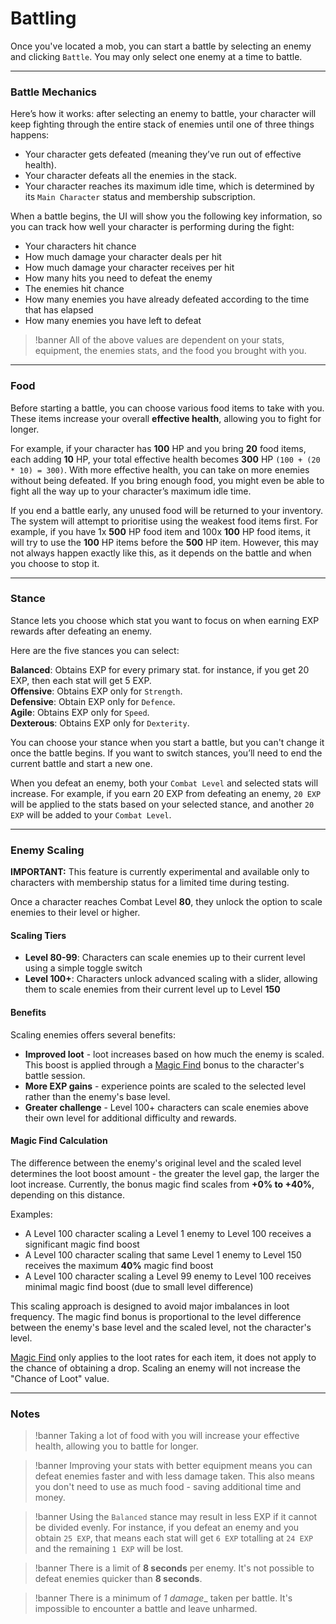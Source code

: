 # Battling

Once you've located a mob, you can start a battle by selecting an enemy and clicking `Battle`. You may only select one enemy at a time to battle.

---

### Battle Mechanics

Here’s how it works: after selecting an enemy to battle, your character will keep fighting through the entire stack of enemies until one of three things happens:

- Your character gets defeated (meaning they’ve run out of effective health).
- Your character defeats all the enemies in the stack.
- Your character reaches its maximum idle time, which is determined by its `Main Character` status and membership subscription.

When a battle begins, the UI will show you the following key information, so you can track how well your character is performing during the fight:

- Your characters hit chance
- How much damage your character deals per hit
- How much damage your character receives per hit
- How many hits you need to defeat the enemy
- The enemies hit chance
- How many enemies you have already defeated according to the time that has elapsed
- How many enemies you have left to defeat

>!banner All of the above values are dependent on your stats, equipment, the enemies stats, and the food you brought with you.

---

### Food

Before starting a battle, you can choose various food items to take with you. These items increase your overall **effective health**, allowing you to fight for longer.

For example, if your character has **100** HP and you bring **20** food items, each adding **10** HP, your total effective health becomes **300** HP `(100 + (20 * 10) = 300)`. With more effective health, you can take on more enemies without being defeated. If you bring enough food, you might even be able to fight all the way up to your character’s maximum idle time.

If you end a battle early, any unused food will be returned to your inventory. The system will attempt to prioritise using the weakest food items first. For example, if you have 1x **500** HP food item and 100x **100** HP food items, it will try to use the **100** HP items before the **500** HP item. However, this may not always happen exactly like this, as it depends on the battle and when you choose to stop it.

---

### Stance
Stance lets you choose which stat you want to focus on when earning EXP rewards after defeating an enemy.

Here are the five stances you can select:

**Balanced**: Obtains EXP for every primary stat. for instance, if you get 20 EXP, then each stat will get 5 EXP.\
**Offensive**: Obtains EXP only for `Strength`.\
**Defensive**: Obtain EXP only for `Defence`.\
**Agile**: Obtains EXP only for `Speed`.\
**Dexterous**: Obtains EXP only for `Dexterity`.

You can choose your stance when you start a battle, but you can't change it once the battle begins. If you want to switch stances, you’ll need to end the current battle and start a new one.

When you defeat an enemy, both your `Combat Level` and selected stats will increase. For example, if you earn 20 EXP from defeating an enemy, `20 EXP` will be applied to the stats based on your selected stance, and another `20 EXP` will be added to your `Combat Level`.

---

### Enemy Scaling

**IMPORTANT:** This feature is currently experimental and available only to characters with membership status for a limited time during testing.

Once a character reaches Combat Level **80**, they unlock the option to scale enemies to their level or higher.

#### Scaling Tiers

- **Level 80-99**: Characters can scale enemies up to their current level using a simple toggle switch
- **Level 100+**: Characters unlock advanced scaling with a slider, allowing them to scale enemies from their current level up to Level **150**

#### Benefits

Scaling enemies offers several benefits:

- **Improved loot** - loot increases based on how much the enemy is scaled. This boost is applied through a [Magic Find](/wiki/character/effects?same_window=true#magic-find) bonus to the character's battle session.
- **More EXP gains** - experience points are scaled to the selected level rather than the enemy's base level.
- **Greater challenge** - Level 100+ characters can scale enemies above their own level for additional difficulty and rewards.

#### Magic Find Calculation

The difference between the enemy's original level and the scaled level determines the loot boost amount - the greater the level gap, the larger the loot increase. Currently, the bonus magic find scales from **+0% to +40%**, depending on this distance. 

Examples:
- A Level 100 character scaling a Level 1 enemy to Level 100 receives a significant magic find boost
- A Level 100 character scaling that same Level 1 enemy to Level 150 receives the maximum **40%** magic find boost
- A Level 100 character scaling a Level 99 enemy to Level 100 receives minimal magic find boost (due to small level difference)

This scaling approach is designed to avoid major imbalances in loot frequency. The magic find bonus is proportional to the level difference between the enemy's base level and the scaled level, not the character's level.

[Magic Find](/wiki/character/effects?same_window=true#magic-find) only applies to the loot rates for each item, it does not apply to the chance of obtaining a drop. Scaling an enemy will not increase the "Chance of Loot" value.

---

### Notes

>!banner Taking a lot of food with you will increase your effective health, allowing you to battle for longer.


>!banner  Improving your stats with better equipment means you can defeat enemies faster and with less damage taken. This also means you don't need to use as much food - saving additional time and money.


>!banner Using the `Balanced` stance may result in less EXP if it cannot be divided evenly. For instance, if you defeat an enemy and you obtain `25 EXP`, that means each stat will get `6 EXP` totalling at `24 EXP` and the remaining `1 EXP` will be lost.


>!banner There is a limit of __8 seconds__  per enemy. It's not possible to defeat enemies quicker than __8 seconds__.


>!banner There is a minimum of _1 damage__ taken per battle. It's impossible to encounter a battle and leave unharmed.

